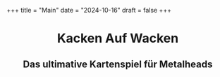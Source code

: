 +++
title = "Main"
date = "2024-10-16"
draft = false
+++
<div style="text-align: center;">

# Kacken Auf Wacken 

## Das ultimative Kartenspiel für Metalheads

